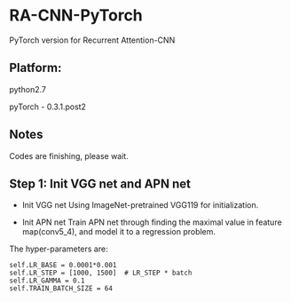# RA-CNN-PyTorch
PyTorch version for Recurrent Attention-CNN

## Platform:
python2.7

pyTorch - 0.3.1.post2


## Notes
Codes are finishing, please wait.


## Step 1: Init VGG net and APN net
- Init VGG net
Using ImageNet-pretrained VGG119 for initialization.

- Init APN net
Train APN net through finding the maximal value in feature map(conv5_4), and model it to a regression problem.

The hyper-parameters are:
```
self.LR_BASE = 0.0001*0.001
self.LR_STEP = [1000, 1500]  # LR_STEP * batch
self.LR_GAMMA = 0.1
self.TRAIN_BATCH_SIZE = 64
```
